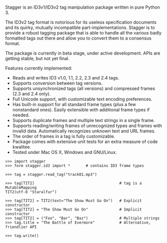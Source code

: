 Stagger is an ID3v1/ID3v2 tag manipulation package written in pure Python 3.

The ID3v2 tag format is notorious for its useless specification documents and its quirky, mutually incompatible part-implementations.  Stagger is to provide a robust tagging package that is able to handle all the various badly formatted tags out there and allow you to convert them to a consensus format.

The package is currently in beta stage, under active development.  APIs are getting stable, but not yet final.

Features currently implemented:
  * Reads and writes ID3 v1.0, 1.1, 2.2, 2.3 and 2.4 tags.
  * Supports conversion between tag versions.
  * Supports unsynchronized tags (all versions) and compressed frames (2.3 and 2.4 only).
  * Full Unicode support, with customizable text encoding preferences.
  * Has built-in support for all standard frame types (plus a few nonstandard ones). Easily extensible with additional frame types if needed.
  * Supports duplicate frames and multiple text strings in a single frame.
  * Supports reading/writing frames of unrecognized types and frames with invalid data.  Automatically recognizes unknown text and URL frames.
  * The order of frames in a tag is fully customizable.
  * Package comes with extensive unit tests for an extra measure of code kwalitee.
  * Tested under Mac OS X, Windows and GNU/Linux.

```
>>> import stagger
>>> form stagger.id3 import *       # contains ID3 frame types

>>> tag = stagger.read_tag("track01.mp3")          

>>> tag[TIT2]                                      # tag is a MutableMapping
TIT2(utf-8 "Staralfur")

>>> tag[TIT2] = TIT2(text="The Show Must Go On")   # Explicit constructor
>>> tag[TIT2] = "The Show Must Go On"              # Implicit constructor
>>> tag[TIT2] = ("Foo", "Bar", "Baz")              # Multiple strings
>>> tag.title = "The Battle of Evermore"           # Alternative, friendlier API

>>> tag.write()
```